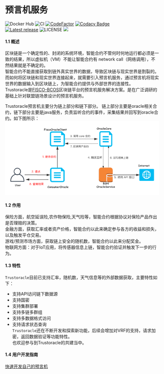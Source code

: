 # 预言机服务

![Docker Hub](https://github.com/WeBankBlockchain/Trustoracle-Service/workflows/Docker%20Hub/badge.svg)
![CI](https://github.com/WeBankBlockchain/Trustoracle-Service/workflows/CI/badge.svg)
[![CodeFactor](https://www.codefactor.io/repository/github/webankblockchain/trustoracle-service/badge)](https://www.codefactor.io/repository/github/webankblockchain/trustoracle-service)
[![Codacy Badge](https://app.codacy.com/project/badge/Grade/8f8d7f6ba47f404d94f786dc505c9797)](https://www.codacy.com/gh/WeBankBlockchain/Trustoracle-Service/dashboard?utm_source=github.com&amp;utm_medium=referral&amp;utm_content=WeBankBlockchain/Trustoracle-Service&amp;utm_campaign=Badge_Grade)
<br />
[![Latest release](https://img.shields.io/github/release/WeBankBlockchain/Trustoracle-Service.svg)](https://github.com/WeBankBlockchain/Trustoracle-Service/releases/latest)
![LICENSE](https://img.shields.io/github/license/WeBankBlockchain/Trustoracle-Service)
<a href="https://github.com/WeBankBlockchain/Trustoracle-Service"><img src="https://sloc.xyz/github/WeBankBlockchain/Trustoracle-Service" /></a>

 
#### 1.1 概述
   
   区块链是一个确定性的、封闭的系统环境，智能合约不管何时何地运行都必须是一致的结果，所以虚拟机（VM）不能让智能合约有 network call（网络调用），不然结果就是不确定的。  
   智能合约不能直接获取到链外真实世界的数据，导致区块链与现实世界是割裂的。
   而如何将区块链和现实世界连接起来，就需要引入预言机服务，通过预言机将现实世界的数据输入到区块链上，为智能合约提供与外部世界的连接性。  
   Trustoracle是[FISCO-BCOS](https://github.com/FISCO-BCOS/FISCO-BCOS)区块链平台的预言机服务解决方案。是在广泛调研的基础上针对联盟链场景设计的预言机服务。  
       
   Trustoracle预言机主要分为链上部分和链下部分。
   链上部分主要是oracle相关合约，链下部分主要是java服务，负责监听合约的事件，采集结果并回写到oracle合约。如下图所示：     
             ![oracle流程图](img/oracle-bsn.png)   
#### 1.2 作用
  保险方面，航空延误险,农作物保险,天气险等，智能合约根据协议对保险产品作出是否理赔的决策。  
  金融方面，获取汇率或者资产价格，智能合约以此来确定参与各方的收益和损失，以及触发平仓交易。  
  游戏/预测市场方面，获取链上安全的随机数，智能合约以此来分配奖金。  
  物联网方面：对于IoT应用，将传感器信息上链，智能合约验证并触发下一步的行为。  

#### 1.3 特性
 `Trustoracle`目前已支持汇率，随机数，天气信息等的外部数据获取，主要特性如下：  
 - 支持API访问链下数据源
 - 支持国密
 - 支持集群部署
 - 支持多链多群组
 - 支持多数据格式访问
 - 支持请求状态查询  
  `Trustoracle`还在不断开发和探索新功能，后续会增加对VRF的支持，请求加密，返回数据验证等功能特性。    
  也欢迎参与到Trustoracle的共建当中。
  
#### 1.4  用户开发指南  
   [快速开发自己的预言机](doc/develop-bsn.md)

